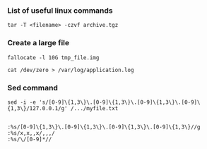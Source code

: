 ### List of useful linux commands

```
tar -T <filename> -czvf archive.tgz
```

### Create a large file
```
fallocate -l 10G tmp_file.img
```
```
cat /dev/zero > /var/log/application.log
```

### Sed command
```
sed -i -e 's/[0-9]\{1,3\}\.[0-9]\{1,3\}\.[0-9]\{1,3\}\.[0-9]\{1,3\}/127.0.0.1/g' /.../myfile.txt


:%s/[0-9]\{1,3\}\.[0-9]\{1,3\}\.[0-9]\{1,3\}\.[0-9]\{1,3\}//g
:%s/x,x,,x/,,,/
:%s/\/[0-9]*//
```
